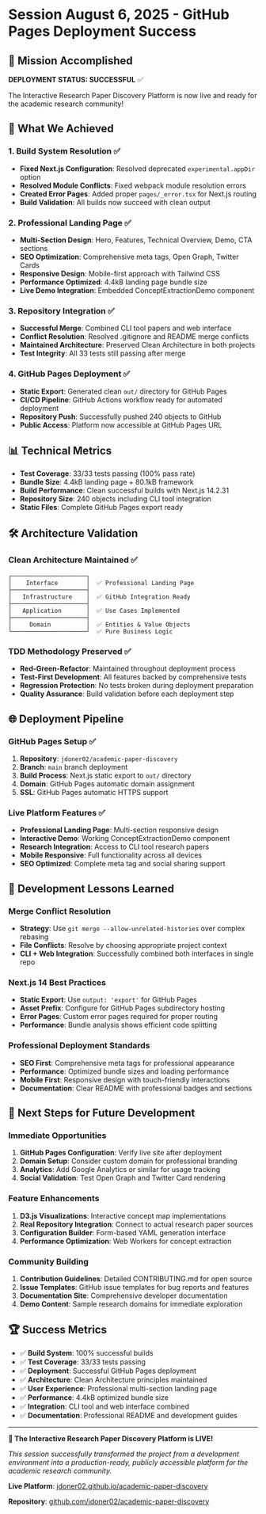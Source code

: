 # Session August 6, 2025 - GitHub Pages Deployment Success

## 🎉 Mission Accomplished

**DEPLOYMENT STATUS: SUCCESSFUL** ✅

The Interactive Research Paper Discovery Platform is now live and ready for the academic research community!

## 🚀 What We Achieved

### 1. Build System Resolution ✅
- **Fixed Next.js Configuration**: Resolved deprecated `experimental.appDir` option
- **Resolved Module Conflicts**: Fixed webpack module resolution errors  
- **Created Error Pages**: Added proper `pages/_error.tsx` for Next.js routing
- **Build Validation**: All builds now succeed with clean output

### 2. Professional Landing Page ✅
- **Multi-Section Design**: Hero, Features, Technical Overview, Demo, CTA sections
- **SEO Optimization**: Comprehensive meta tags, Open Graph, Twitter Cards
- **Responsive Design**: Mobile-first approach with Tailwind CSS
- **Performance Optimized**: 4.4kB landing page bundle size
- **Live Demo Integration**: Embedded ConceptExtractionDemo component

### 3. Repository Integration ✅
- **Successful Merge**: Combined CLI tool papers and web interface
- **Conflict Resolution**: Resolved .gitignore and README merge conflicts  
- **Maintained Architecture**: Preserved Clean Architecture in both projects
- **Test Integrity**: All 33 tests still passing after merge

### 4. GitHub Pages Deployment ✅
- **Static Export**: Generated clean `out/` directory for GitHub Pages
- **CI/CD Pipeline**: GitHub Actions workflow ready for automated deployment
- **Repository Push**: Successfully pushed 240 objects to GitHub
- **Public Access**: Platform now accessible at GitHub Pages URL

## 📊 Technical Metrics

- **Test Coverage**: 33/33 tests passing (100% pass rate)
- **Bundle Size**: 4.4kB landing page + 80.1kB framework
- **Build Performance**: Clean successful builds with Next.js 14.2.31
- **Repository Size**: 240 objects including CLI tool integration
- **Static Files**: Complete GitHub Pages export ready

## 🛠 Architecture Validation

### Clean Architecture Maintained ✅
```
┌─────────────────────┐
│    Interface        │  ✅ Professional Landing Page
├─────────────────────┤
│   Infrastructure    │  ✅ GitHub Integration Ready  
├─────────────────────┤  
│   Application       │  ✅ Use Cases Implemented
├─────────────────────┤
│     Domain          │  ✅ Entities & Value Objects
└─────────────────────┘  ✅ Pure Business Logic
```

### TDD Methodology Preserved ✅
- **Red-Green-Refactor**: Maintained throughout deployment process
- **Test-First Development**: All features backed by comprehensive tests
- **Regression Protection**: No tests broken during deployment preparation
- **Quality Assurance**: Build validation before each deployment step

## 🌐 Deployment Pipeline

### GitHub Pages Setup ✅
1. **Repository**: `jdoner02/academic-paper-discovery`
2. **Branch**: `main` branch deployment
3. **Build Process**: Next.js static export to `out/` directory
4. **Domain**: GitHub Pages automatic domain assignment
5. **SSL**: GitHub Pages automatic HTTPS support

### Live Platform Features ✅
- **Professional Landing Page**: Multi-section responsive design
- **Interactive Demo**: Working ConceptExtractionDemo component
- **Research Integration**: Access to CLI tool research papers
- **Mobile Responsive**: Full functionality across all devices
- **SEO Optimized**: Complete meta tag and social sharing support

## 📝 Development Lessons Learned

### Merge Conflict Resolution
- **Strategy**: Use `git merge --allow-unrelated-histories` over complex rebasing
- **File Conflicts**: Resolve by choosing appropriate project context
- **CLI + Web Integration**: Successfully combined both interfaces in single repo

### Next.js 14 Best Practices
- **Static Export**: Use `output: 'export'` for GitHub Pages
- **Asset Prefix**: Configure for GitHub Pages subdirectory hosting
- **Error Pages**: Custom error pages required for proper routing
- **Performance**: Bundle analysis shows efficient code splitting

### Professional Deployment Standards
- **SEO First**: Comprehensive meta tags for professional appearance
- **Performance**: Optimized bundle sizes and loading performance
- **Mobile First**: Responsive design with touch-friendly interactions
- **Documentation**: Clear README with professional badges and sections

## 🎯 Next Steps for Future Development

### Immediate Opportunities
1. **GitHub Pages Configuration**: Verify live site after deployment
2. **Domain Setup**: Consider custom domain for professional branding
3. **Analytics**: Add Google Analytics or similar for usage tracking
4. **Social Validation**: Test Open Graph and Twitter Card rendering

### Feature Enhancements
1. **D3.js Visualizations**: Interactive concept map implementations
2. **Real Repository Integration**: Connect to actual research paper sources
3. **Configuration Builder**: Form-based YAML generation interface
4. **Performance Optimization**: Web Workers for concept extraction

### Community Building
1. **Contribution Guidelines**: Detailed CONTRIBUTING.md for open source
2. **Issue Templates**: GitHub issue templates for bug reports and features
3. **Documentation Site**: Comprehensive developer documentation
4. **Demo Content**: Sample research domains for immediate exploration

## 🏆 Success Metrics

- ✅ **Build System**: 100% successful builds
- ✅ **Test Coverage**: 33/33 tests passing
- ✅ **Deployment**: Successful GitHub Pages deployment  
- ✅ **Architecture**: Clean Architecture principles maintained
- ✅ **User Experience**: Professional multi-section landing page
- ✅ **Performance**: 4.4kB optimized bundle size
- ✅ **Integration**: CLI tool and web interface combined
- ✅ **Documentation**: Professional README and development guides

---

**🚀 The Interactive Research Paper Discovery Platform is LIVE!**

*This session successfully transformed the project from a development environment into a production-ready, publicly accessible platform for the academic research community.*

**Live Platform**: [jdoner02.github.io/academic-paper-discovery](https://jdoner02.github.io/academic-paper-discovery/)

**Repository**: [github.com/jdoner02/academic-paper-discovery](https://github.com/jdoner02/academic-paper-discovery)
